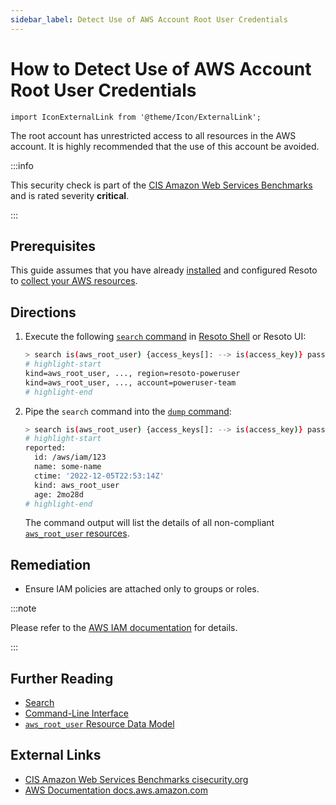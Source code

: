 ```yaml
---
sidebar_label: Detect Use of AWS Account Root User Credentials
---
```


# How to Detect Use of AWS Account Root User Credentials

```mdx-code-block
import IconExternalLink from '@theme/Icon/ExternalLink';
```

The root account has unrestricted access to all resources in the AWS account. It is highly recommended that the use of this account be avoided.

:::info

This security check is part of the [CIS Amazon Web Services Benchmarks](https://cisecurity.org/benchmark/amazon_web_services) and is rated severity **critical**.

:::

## Prerequisites

This guide assumes that you have already [installed](../../../getting-started/install-resoto/index.md) and configured Resoto to [collect your AWS resources](../../../how-to-guides/data-sources/collect-aws-resource-data.md).

## Directions

1. Execute the following [`search` command](../../../reference/cli/search-commands/search.md) in [Resoto Shell](../../../reference/components/shell.md) or Resoto UI:

   ```bash
   > search is(aws_root_user) {access_keys[]: --> is(access_key)} password_last_used>{{last_access_younger_than.ago}} or access_keys[*].reported.access_key_last_used.last_used>{{last_access_younger_than.ago}}
   # highlight-start
   ​kind=aws_root_user, ..., region=resoto-poweruser
   ​kind=aws_root_user, ..., account=poweruser-team
   # highlight-end
   ```

2. Pipe the `search` command into the [`dump` command](../../../reference/cli/format-commands/dump.md):

   ```bash
   > search is(aws_root_user) {access_keys[]: --> is(access_key)} password_last_used>{{last_access_younger_than.ago}} or access_keys[*].reported.access_key_last_used.last_used>{{last_access_younger_than.ago}} | dump
   # highlight-start
   ​reported:
   ​  id: /aws/iam/123
   ​  name: some-name
   ​  ctime: '2022-12-05T22:53:14Z'
   ​  kind: aws_root_user
   ​  age: 2mo28d
   # highlight-end
   ```

   The command output will list the details of all non-compliant [`aws_root_user` resources](../../../reference/data-models/aws/index.md#aws_root_user).

## Remediation

- Ensure IAM policies are attached only to groups or roles.

:::note

Please refer to the [AWS IAM documentation](http://docs.aws.amazon.com/IAM/latest/UserGuide/best-practices.html) for details.

:::

## Further Reading

- [Search](../../../reference/search/index.md)
- [Command-Line Interface](../../../reference/cli/index.md)
- [`aws_root_user` Resource Data Model](../../../reference/data-models/aws/index.md#aws_root_user)

## External Links

- [CIS Amazon Web Services Benchmarks <span class="badge badge--secondary" aria-hidden="true">cisecurity.org <IconExternalLink width="10" height="10" /></span>](https://cisecurity.org/benchmark/amazon_web_services)
- [AWS Documentation <span class="badge badge--secondary" aria-hidden="true">docs.aws.amazon.com <IconExternalLink width="10" height="10" /></span>](http://docs.aws.amazon.com/IAM/latest/UserGuide/best-practices.html)
